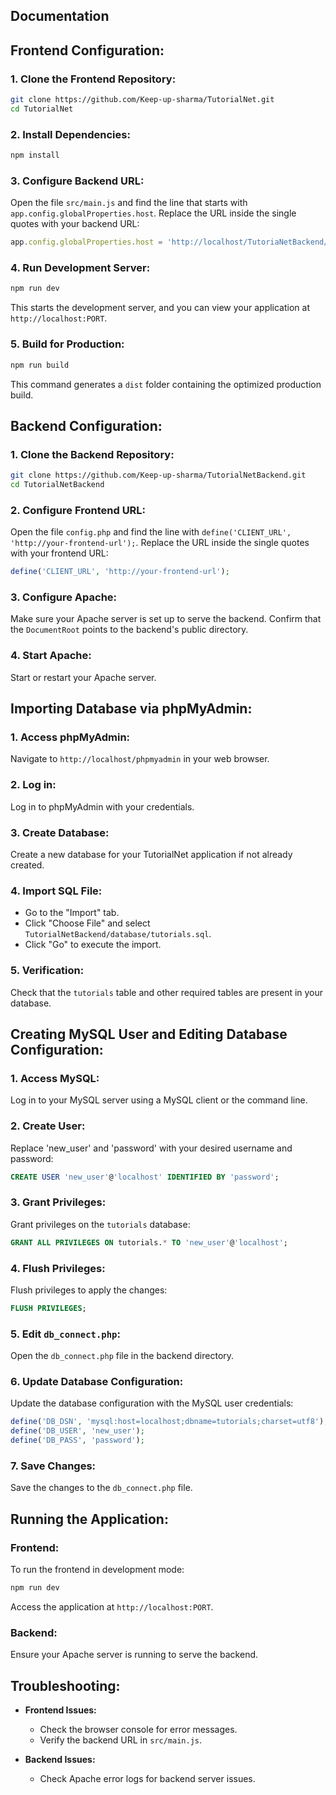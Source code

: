 
## Documentation

## Frontend Configuration:

### 1. Clone the Frontend Repository:

```bash
git clone https://github.com/Keep-up-sharma/TutorialNet.git
cd TutorialNet
```

### 2. Install Dependencies:

```bash
npm install
```

### 3. Configure Backend URL:

Open the file `src/main.js` and find the line that starts with `app.config.globalProperties.host`. Replace the URL inside the single quotes with your backend URL:

```javascript
app.config.globalProperties.host = 'http://localhost/TutoriaNetBackend/TutorialNetBackend';
```

### 4. Run Development Server:

```bash
npm run dev
```

This starts the development server, and you can view your application at `http://localhost:PORT`.

### 5. Build for Production:

```bash
npm run build
```

This command generates a `dist` folder containing the optimized production build.

## Backend Configuration:

### 1. Clone the Backend Repository:

```bash
git clone https://github.com/Keep-up-sharma/TutorialNetBackend.git
cd TutorialNetBackend
```

### 2. Configure Frontend URL:

Open the file `config.php` and find the line with `define('CLIENT_URL', 'http://your-frontend-url');`. Replace the URL inside the single quotes with your frontend URL:

```php
define('CLIENT_URL', 'http://your-frontend-url');
```

### 3. Configure Apache:

Make sure your Apache server is set up to serve the backend. Confirm that the `DocumentRoot` points to the backend's public directory.

### 4. Start Apache:

Start or restart your Apache server.

## Importing Database via phpMyAdmin:

### 1. Access phpMyAdmin:

Navigate to `http://localhost/phpmyadmin` in your web browser.

### 2. Log in:

Log in to phpMyAdmin with your credentials.

### 3. Create Database:

Create a new database for your TutorialNet application if not already created.

### 4. Import SQL File:

- Go to the "Import" tab.
- Click "Choose File" and select `TutorialNetBackend/database/tutorials.sql`.
- Click "Go" to execute the import.

### 5. Verification:

Check that the `tutorials` table and other required tables are present in your database.

## Creating MySQL User and Editing Database Configuration:

### 1. Access MySQL:

Log in to your MySQL server using a MySQL client or the command line.

### 2. Create User:

Replace 'new_user' and 'password' with your desired username and password:

```sql
CREATE USER 'new_user'@'localhost' IDENTIFIED BY 'password';
```

### 3. Grant Privileges:

Grant privileges on the `tutorials` database:

```sql
GRANT ALL PRIVILEGES ON tutorials.* TO 'new_user'@'localhost';
```

### 4. Flush Privileges:

Flush privileges to apply the changes:

```sql
FLUSH PRIVILEGES;
```

### 5. Edit `db_connect.php`:

Open the `db_connect.php` file in the backend directory.

### 6. Update Database Configuration:

Update the database configuration with the MySQL user credentials:

```php
define('DB_DSN', 'mysql:host=localhost;dbname=tutorials;charset=utf8');
define('DB_USER', 'new_user');
define('DB_PASS', 'password');
```

### 7. Save Changes:

Save the changes to the `db_connect.php` file.

## Running the Application:

### Frontend:

To run the frontend in development mode:

```bash
npm run dev
```

Access the application at `http://localhost:PORT`.

### Backend:

Ensure your Apache server is running to serve the backend.

## Troubleshooting:

- **Frontend Issues:**
  - Check the browser console for error messages.
  - Verify the backend URL in `src/main.js`.

- **Backend Issues:**
  - Check Apache error logs for backend server issues.